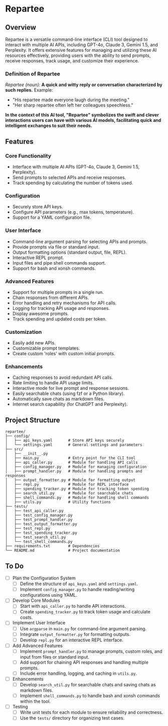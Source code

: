 # Repartee

## Overview

Repartee is a versatile command-line interface (CLI) tool designed to interact with multiple AI APIs, including GPT-4o, Claude 3, Gemini 1.5, and Perplexity. It offers extensive features for managing and utilizing these AI resources effectively, providing users with the ability to send prompts, receive responses, track usage, and customize their experience.

### Definition of Repartee

*Repartee (noun)*: 
**A quick and witty reply or conversation characterized by such replies.**
Example: 
- "His repartee made everyone laugh during the meeting."
- "Her sharp repartee often left her colleagues speechless."

**In the context of this AI tool, "Repartee" symbolizes the swift and clever interactions users can have with various AI models, facilitating quick and intelligent exchanges to suit their needs.**

## Features

### Core Functionality
- Interface with multiple AI APIs (GPT-4o, Claude 3, Gemini 1.5, Perplexity).
- Send prompts to selected APIs and receive responses.
- Track spending by calculating the number of tokens used.

### Configuration
- Securely store API keys.
- Configure API parameters (e.g., max tokens, temperature).
- Support for a YAML configuration file.

### User Interface
- Command-line argument parsing for selecting APIs and prompts.
- Provide prompts via file or standard input.
- Output formatting options (standard output, file, REPL).
- Interactive REPL prompt.
- Input files and pipe shell commands support.
- Support for bash and xonsh commands.

### Advanced Features
- Support for multiple prompts in a single run.
- Chain responses from different APIs.
- Error handling and retry mechanisms for API calls.
- Logging for tracking API usage and responses.
- Display awesome prompts.
- Track spending and updated costs per token.

### Customization
- Easily add new APIs.
- Customizable prompt templates.
- Create custom 'roles' with custom initial prompts.

### Enhancements
- Caching responses to avoid redundant API calls.
- Rate limiting to handle API usage limits.
- Interactive mode for live prompt and response sessions.
- Easily searchable chats (using fzf or a Python library).
- Automatically save chats as markdown files.
- Internet search capability (for ChatGPT and Perplexity).

## Project Structure

```
repartee/
├── config/
│   ├── api_keys.yaml       # Store API keys securely
│   └── settings.yaml       # General settings and parameters
├── src/
│   ├── __init__.py
│   ├── main.py             # Entry point for the CLI tool
│   ├── api_caller.py       # Module for handling API calls
│   ├── config_manager.py   # Module for managing configuration
│   ├── prompt_handler.py   # Module for handling prompts and responses
│   ├── output_formatter.py # Module for formatting output
│   ├── repl.py             # Module for REPL interface
│   ├── spending_tracker.py # Module for tracking token spending
│   ├── search_util.py      # Module for searchable chats
│   ├── shell_commands.py   # Module for handling shell commands
│   ├── utils.py            # Utility functions
├── tests/
│   ├── test_api_caller.py
│   ├── test_config_manager.py
│   ├── test_prompt_handler.py
│   ├── test_output_formatter.py
│   ├── test_repl.py
│   ├── test_spending_tracker.py
│   ├── test_search_util.py
│   └── test_shell_commands.py
├── requirements.txt        # Dependencies
└── README.md               # Project documentation
```

## To Do

- [ ] Plan the Configuration System
  - [ ] Define the structure of `api_keys.yaml` and `settings.yaml`.
  - [ ] Implement `config_manager.py` to handle reading/writing configurations using YAML.
- [ ] Develop Core Modules
  - [ ] Start with `api_caller.py` to handle API interactions.
  - [ ] Create `spending_tracker.py` to track token usage and calculate costs.
- [ ] Implement User Interface
  - [ ] Use `argparse` in `main.py` for command-line argument parsing.
  - [ ] Integrate `output_formatter.py` for formatting outputs.
  - [ ] Develop `repl.py` for an interactive REPL interface.
- [ ] Add Advanced Features
  - [ ] Implement `prompt_handler.py` to manage prompts, custom roles, and input from files or standard input.
  - [ ] Add support for chaining API responses and handling multiple prompts.
  - [ ] Include error handling, logging, and caching in `utils.py`.
- [ ] Enhancements
  - [ ] Develop `search_util.py` for searchable chats and saving chats as markdown files.
  - [ ] Implement `shell_commands.py` to handle bash and xonsh commands within the tool.
- [ ] Testing
  - [ ] Write unit tests for each module to ensure reliability and correctness.
  - [ ] Use the `tests/` directory for organizing test cases.
